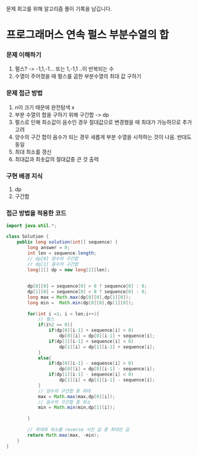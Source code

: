 문제 회고를 위해 알고리즘 풀이 기록을 남깁니다.

# 프로그래머스 연속 펄스 부분수열의 합

### 문제 이해하기
1. 펄스? -> -1,1,-1... 또는 1,-1,1 ..이 반복되는 수
2. 수열이 주어졌을 때 펄스를 곱한 부분수열의 최대 값 구하기

### 문제 접근 방법
1. n이 크기 때문에 완전탐색 x
2. 부분 수열의 합을 구하기 위해 구간합 -> dp
3. 펄스로 인해 최소값이 음수인 경우 절대값으로 변경했을 때 최대가 가능하므로 추가고려
4. 양수의 구간 합이 음수가 되는 경우 새롭게 부분 수열을 시작하는 것이 나음. 반대도 동일
5. 최대 최소를 갱신
6. 최대값과 최솟값의 절대값중 큰 것 출력

### 구현 배경 지식
1. dp
2. 구간합


### 접근 방법을 적용한 코드
```java
import java.util.*;

class Solution {
    public long solution(int[] sequence) {
        long answer = 0;
        int len = sequence.length;
        // dp[0] 양수의 구간합
        // dp[1] 음수의 구간합
        long[][] dp = new long[2][len];
        
        
        dp[0][0] = sequence[0] > 0 ? sequence[0] : 0;
        dp[1][0] = sequence[0] < 0 ? sequence[0] : 0;
        long max = Math.max(dp[0][0],dp[1][0]);
        long min =  Math.min(dp[0][0],dp[1][0]);
        
        for(int i =1; i < len;i++){
            // 펄스 
            if(i%2 == 0){
                if(dp[0][i-1] + sequence[i] > 0)
                    dp[0][i] = dp[0][i-1] + sequence[i];
                if(dp[1][i-1] + sequence[i] < 0)
                    dp[1][i] = dp[1][i-1] + sequence[i];
            }
            else{
                if(dp[0][i-1] - sequence[i] > 0)
                    dp[0][i] = dp[0][i-1] - sequence[i];
                if(dp[1][i-1] - sequence[i] < 0)
                    dp[1][i] = dp[1][i-1] - sequence[i];
            }
            // 양수의 구간합 중 최대
            max = Math.max(max,dp[0][i]);
            // 음수의 구간합 중 최소
            min = Math.min(min,dp[1][i]);
            
        }
        
        // 최대와 최소를 reverse 시킨 값 중 최대인 값
        return Math.max(max, -min);
    }
}
```